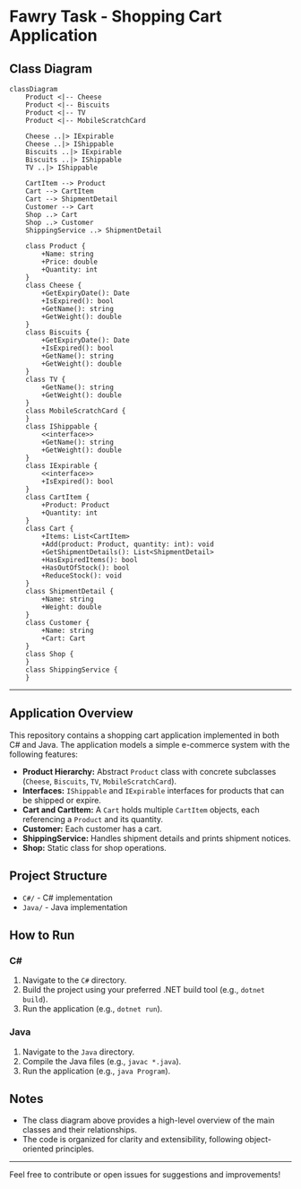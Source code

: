 # Fawry Task - Shopping Cart Application

## Class Diagram

```mermaid
classDiagram
    Product <|-- Cheese
    Product <|-- Biscuits
    Product <|-- TV
    Product <|-- MobileScratchCard

    Cheese ..|> IExpirable
    Cheese ..|> IShippable
    Biscuits ..|> IExpirable
    Biscuits ..|> IShippable
    TV ..|> IShippable

    CartItem --> Product
    Cart --> CartItem
    Cart --> ShipmentDetail
    Customer --> Cart
    Shop ..> Cart
    Shop ..> Customer
    ShippingService ..> ShipmentDetail

    class Product {
        +Name: string
        +Price: double
        +Quantity: int
    }
    class Cheese {
        +GetExpiryDate(): Date
        +IsExpired(): bool
        +GetName(): string
        +GetWeight(): double
    }
    class Biscuits {
        +GetExpiryDate(): Date
        +IsExpired(): bool
        +GetName(): string
        +GetWeight(): double
    }
    class TV {
        +GetName(): string
        +GetWeight(): double
    }
    class MobileScratchCard {
    }
    class IShippable {
        <<interface>>
        +GetName(): string
        +GetWeight(): double
    }
    class IExpirable {
        <<interface>>
        +IsExpired(): bool
    }
    class CartItem {
        +Product: Product
        +Quantity: int
    }
    class Cart {
        +Items: List<CartItem>
        +Add(product: Product, quantity: int): void
        +GetShipmentDetails(): List<ShipmentDetail>
        +HasExpiredItems(): bool
        +HasOutOfStock(): bool
        +ReduceStock(): void
    }
    class ShipmentDetail {
        +Name: string
        +Weight: double
    }
    class Customer {
        +Name: string
        +Cart: Cart
    }
    class Shop {
    }
    class ShippingService {
    }
```

---

## Application Overview

This repository contains a shopping cart application implemented in both C# and Java. The application models a simple e-commerce system with the following features:

- **Product Hierarchy:** Abstract `Product` class with concrete subclasses (`Cheese`, `Biscuits`, `TV`, `MobileScratchCard`).
- **Interfaces:** `IShippable` and `IExpirable` interfaces for products that can be shipped or expire.
- **Cart and CartItem:** A `Cart` holds multiple `CartItem` objects, each referencing a `Product` and its quantity.
- **Customer:** Each customer has a cart.
- **ShippingService:** Handles shipment details and prints shipment notices.
- **Shop:** Static class for shop operations.

## Project Structure

- `C#/` - C# implementation
- `Java/` - Java implementation

## How to Run

### C#
1. Navigate to the `C#` directory.
2. Build the project using your preferred .NET build tool (e.g., `dotnet build`).
3. Run the application (e.g., `dotnet run`).

### Java
1. Navigate to the `Java` directory.
2. Compile the Java files (e.g., `javac *.java`).
3. Run the application (e.g., `java Program`).

## Notes
- The class diagram above provides a high-level overview of the main classes and their relationships.
- The code is organized for clarity and extensibility, following object-oriented principles.

---

Feel free to contribute or open issues for suggestions and improvements! 